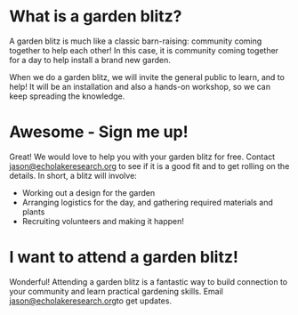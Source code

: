 

# What is a garden blitz?

A garden blitz is much like a classic barn-raising: community coming together to help each other! In this case, it is community coming together for a day to help install a brand new garden.

When we do a garden blitz, we will invite the general public to learn, and to help! It will be an installation and also a hands-on workshop, so we can keep spreading the knowledge.

# Awesome - Sign me up!

Great! We would love to help you with your garden blitz for free. Contact jason@echolakeresearch.org to see if it is a good fit and to get rolling on the details. In short, a blitz will involve:

- Working out a design for the garden
- Arranging logistics for the day, and gathering required materials and plants
- Recruiting volunteers and making it happen!

# I want to attend a garden blitz!

Wonderful! Attending a garden blitz is a fantastic way to build connection to your community and learn practical gardening skills. Email [jason@echolakeresearch.org](mailto:jason@echolakeresearch.org)to get updates.